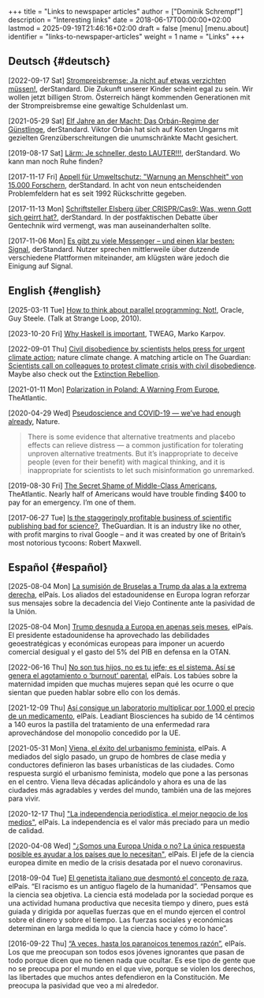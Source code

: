 +++
title = "Links to newspaper articles"
author = ["Dominik Schrempf"]
description = "Interesting links"
date = 2018-06-17T00:00:00+02:00
lastmod = 2025-09-19T21:46:16+02:00
draft = false
[menu]
  [menu.about]
    identifier = "links-to-newspaper-articles"
    weight = 1
    name = "Links"
+++

## Deutsch {#deutsch}

<span class="timestamp-wrapper"><span class="timestamp">[2022-09-17 Sat] </span></span> [Strompreisbremse: Ja nicht auf etwas verzichten müssen!](https://www.derstandard.at/story/2000139163806/strompreisbremse-ja-nicht-auf-etwas-verzichten-muessen),
derStandard. Die Zukunft unserer Kinder scheint egal zu sein. Wir wollen jetzt
billigen Strom. Österreich hängt kommenden Generationen mit der Strompreisbremse
eine gewaltige Schuldenlast um.

<span class="timestamp-wrapper"><span class="timestamp">[2021-05-29 Sat] </span></span> [Elf Jahre an der Macht: Das Orbán-Regime der Günstlinge](https://www.derstandard.at/story/2000127007319/zehn-jahre-an-der-macht-das-orban-regime-der-guenstlinge),
derStandard. Viktor Orbán hat sich auf Kosten Ungarns mit gezielten
Grenzüberschreitungen die unumschränkte Macht gesichert.

<span class="timestamp-wrapper"><span class="timestamp">[2019-08-17 Sat] </span></span> [Lärm: Je schneller, desto LAUTER!!!](https://www.derstandard.at/story/2000107463546/laerm-je-schneller-desto-lauter), derStandard. Wo kann man
noch Ruhe finden?

<span class="timestamp-wrapper"><span class="timestamp">[2017-11-17 Fri] </span></span> [Appell für Umweltschutz: "Warnung an Menschheit" von 15.000
Forschern](https://derstandard.at/2000067737827/15-000-Forscher-unterstuetzen-dramatische-Warnung-an-die-Menschheit), derStandard. In acht von neun entscheidenden Problemfeldern hat es
seit 1992 Rückschritte gegeben.

<span class="timestamp-wrapper"><span class="timestamp">[2017-11-13 Mon] </span></span> [Schriftsteller Elsberg über CRISPR/Cas9: Was, wenn Gott sich
geirrt hat?](https://derstandard.at/2000067666753/Schriftsteller-Elsberg-ueber-CRISPRCas9-Was-wenn-Gott-sich-geirrt-hat), derStandard. In der postfaktischen Debatte über Gentechnik wird
vermengt, was man auseinanderhalten sollte.

<span class="timestamp-wrapper"><span class="timestamp">[2017-11-06 Mon] </span></span> [Es gibt zu viele Messenger – und einen klar besten: Signal](https://derstandard.at/2000067258484/Es-gibt-zu-viele-Messenger-und-einen-klar-besten-Signal),
derStandard. Nutzer sprechen mittlerweile über dutzende verschiedene Plattformen
miteinander, am klügsten wäre jedoch die Einigung auf Signal.


## English {#english}

<span class="timestamp-wrapper"><span class="timestamp">[2025-03-11 Tue] </span></span> [How to think about parallel programming: Not!](https://youtu.be/dPK6t7echuA), Oracle, Guy
Steele. (Talk at Strange Loop, 2010).

<span class="timestamp-wrapper"><span class="timestamp">[2023-10-20 Fri] </span></span> [Why Haskell is important](https://www.tweag.io/blog/2019-09-06-why-haskell-is-important/), TWEAG, Marko Karpov.

<span class="timestamp-wrapper"><span class="timestamp">[2022-09-01 Thu] </span></span> [Civil disobedience by scientists helps press for urgent climate
action](https://www.nature.com/articles/s41558-022-01461-y); nature climate change. A matching article on The Guardian: [Scientists
call on colleagues to protest climate crisis with civil disobedience](https://www.theguardian.com/environment/2022/aug/29/scientists-call-on-colleagues-to-protest-climate-crisis-with-civil-disobedience). Maybe
also check out the [Extinction Rebellion](https://rebellion.global/).

<span class="timestamp-wrapper"><span class="timestamp">[2021-01-11 Mon] </span></span> [Polarization in Poland: A Warning From Europe](https://www.theatlantic.com/magazine/archive/2018/10/poland-polarization/568324/), TheAtlantic.

<span class="timestamp-wrapper"><span class="timestamp">[2020-04-29 Wed] </span></span> [Pseudoscience and COVID-19 — we’ve had enough already](https://www.nature.com/articles/d41586-020-01266-z), Nature.

> There is some evidence that alternative treatments and placebo effects can
> relieve distress — a common justification for tolerating unproven alternative
> treatments. But it’s inappropriate to deceive people (even for their benefit)
> with magical thinking, and it is inappropriate for scientists to let such
> misinformation go unremarked.

<span class="timestamp-wrapper"><span class="timestamp">[2019-08-30 Fri] </span></span> [The Secret Shame of Middle-Class Americans](https://www.theatlantic.com/magazine/archive/2016/05/my-secret-shame/476415/), TheAtlantic. Nearly
half of Americans would have trouble finding $400 to pay for an emergency. I’m
one of them.

<span class="timestamp-wrapper"><span class="timestamp">[2017-06-27 Tue] </span></span> [Is the staggeringly profitable business of scientific
publishing bad for science?](https://www.theguardian.com/science/2017/jun/27/profitable-business-scientific-publishing-bad-for-science), TheGuardian. It is an industry like no other,
with profit margins to rival Google – and it was created by one of Britain’s
most notorious tycoons: Robert Maxwell.


## Español {#español}

<span class="timestamp-wrapper"><span class="timestamp">[2025-08-04 Mon] </span></span> [La sumisión de Bruselas a Trump da alas a la extrema derecha](https://elpais.com/internacional/2025-08-03/la-sumision-de-bruselas-a-trump-da-alas-a-la-extrema-derecha.html),
elPaís. Los aliados del estadounidense en Europa logran reforzar sus mensajes
sobre la decadencia del Viejo Continente ante la pasividad de la Unión.

<span class="timestamp-wrapper"><span class="timestamp">[2025-08-04 Mon] </span></span> [Trump desnuda a Europa en apenas seis meses](https://elpais.com/internacional/2025-08-03/trump-desnuda-a-europa-en-apenas-seis-meses.html), elPaís. El
presidente estadounidense ha aprovechado las debilidades geoestratégicas y
económicas europeas para imponer un acuerdo comercial desigual y el gasto del 5%
del PIB en defensa en la OTAN.

<span class="timestamp-wrapper"><span class="timestamp">[2022-06-16 Thu] </span></span> [No son tus hijos, no es tu jefe; es el sistema. Así se genera
el agotamiento o ‘burnout’ parental](https://elpais.com/salud-y-bienestar/2022-06-16/no-son-tus-hijos-no-es-tu-jefe-es-el-sistema-asi-se-genera-el-agotamiento-o-burnout-parental.html), elPaís. Los tabúes sobre la maternidad
impiden que muchas mujeres sepan qué les ocurre o que sientan que pueden hablar
sobre ello con los demás.

<span class="timestamp-wrapper"><span class="timestamp">[2021-12-09 Thu] </span></span> [Así consigue un laboratorio multiplicar por 1.000 el precio de
un medicamento](https://elpais.com/sociedad/2021-12-09/asi-consigue-un-laboratorio-multiplicar-por-1000-el-precio-de-un-medicamento.html), elPaís. Leadiant Biosciences ha subido de 14 céntimos a 140
euros la pastilla del tratamiento de una enfermedad rara aprovechándose del
monopolio concedido por la UE.

<span class="timestamp-wrapper"><span class="timestamp">[2021-05-31 Mon] </span></span> [Viena, el éxito del urbanismo feminista](https://elpais.com/eps/2021-05-29/urbanismo-feminista-ciudad-feliz.html), elPaís. A mediados del
 siglo pasado, un grupo de hombres de clase media y conductores definieron las
 bases urbanísticas de las ciudades. Como respuesta surgió el urbanismo
 feminista, modelo que pone a las personas en el centro. Viena lleva décadas
 aplicándolo y ahora es una de las ciudades más agradables y verdes del mundo,
 también una de las mejores para vivir.

<span class="timestamp-wrapper"><span class="timestamp">[2020-12-17 Thu] </span></span> ["La independencia periodística, el mejor negocio de los
medios"](https://elpais.com/ideas/2020-12-16/el-buen-periodismo-requiere-independencia.html), elPaís. La independencia es el valor más preciado para un medio de
calidad.

<span class="timestamp-wrapper"><span class="timestamp">[2020-04-08 Wed] </span></span> ["¿Somos una Europa Unida o no? La única respuesta posible es
ayudar a los países que lo necesitan"](https://elpais.com/ciencia/2020-04-08/somos-una-europa-unida-o-no-la-unica-respuesta-posible-es-ayudar-a-los-paises-que-lo-necesitan.html), elPaís. El jefe de la ciencia europea
dimite en medio de la crisis desatada por el nuevo coronavirus.

<span class="timestamp-wrapper"><span class="timestamp">[2018-09-04 Tue] </span></span> [El genetista italiano que desmontó el concepto de raza](https://elpais.com/elpais/2018/09/03/ciencia/1535974124_908508.html), elPaís.
“El racismo es un antiguo flagelo de la humanidad”. “Pensamos que la ciencia sea
objetiva. La ciencia está modelada por la sociedad porque es una actividad
humana productiva que necesita tiempo y dinero, pues está guiada y dirigida por
aquellas fuerzas que en el mundo ejercen el control sobre el dinero y sobre el
tiempo. Las fuerzas sociales y económicas determinan en larga medida lo que la
ciencia hace y cómo lo hace”.

<span class="timestamp-wrapper"><span class="timestamp">[2016-09-22 Thu] </span></span> [“A veces, hasta los paranoicos tenemos razón”](https://elpais.com/cultura/2016/09/15/actualidad/1473939710_796979.html), elPaís. Los que
me preocupan son todos esos jóvenes ignorantes que pasan de todo porque dicen
que no tienen nada que ocultar. Es ese tipo de gente que no se preocupa por el
mundo en el que vive, porque se violen los derechos, las libertades que muchos
antes defendieron en la Constitución. Me preocupa la pasividad que veo a mi
alrededor.
